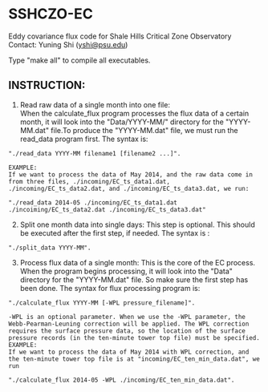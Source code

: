 SSHCZO-EC
=========

Eddy covariance flux code for Shale Hills Critical Zone Observatory
Contact: Yuning Shi (yshi@psu.edu)

Type "make all" to compile all executables.

INSTRUCTION:
------------

1. Read raw data of a single month into one file:  
    When the calculate_flux program processes the flux data of a certain month, it will look into the "Data/YYYY-MM/" directory for the "YYYY-MM.dat" file.To produce the "YYYY-MM.dat" file, we must run the read_data program first. The syntax is:
```
"./read_data YYYY-MM filename1 [filename2 ...]".
```
    EXAMPLE:  
    If we want to process the data of May 2014, and the raw data come in from three files, ./incoming/EC_ts_data1.dat, ./incoming/EC_ts_data2.dat, and ./incoming/EC_ts_data3.dat, we run:
```
"./read_data 2014-05 ./incoming/EC_ts_data1.dat ./incoiming/EC_ts_data2.dat ./incoming/EC_ts_data3.dat"
``` 
2. Split one month data into single days:
    This step is optional. This should be executed after the first step, if needed. The syntax is :
```
"./split_data YYYY-MM".
```
3. Process flux data of a single month:
    This is the core of the EC process. When the program begins processing, it will look into the "Data" directory for the "YYYY-MM.dat" file. So make sure the first step has been done. The syntax for flux processing program is:
```
"./calculate_flux YYYY-MM [-WPL pressure_filename]".
```
    -WPL is an optional parameter. When we use the -WPL parameter, the Webb-Pearman-Leuning correction will be applied. The WPL correction requires the surface pressure data, so the location of the surface pressure records (in the ten-minute tower top file) must be specified.  
    EXAMPLE:
    If we want to process the data of May 2014 with WPL correction, and the ten-minute tower top file is at "incoming/EC_ten_min_data.dat", we run
```
"./calculate_flux 2014-05 -WPL ./incoming/EC_ten_min_data.dat".
```
